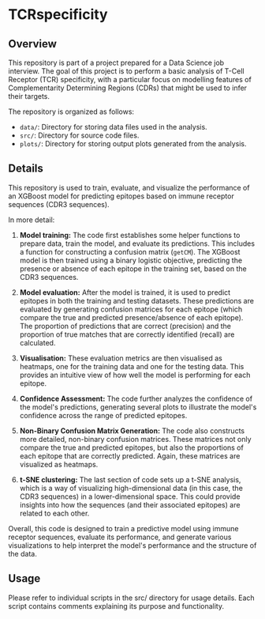 # TCRspecificity

## Overview

This repository is part of a project prepared for a Data Science job interview. The goal of this project is to perform a basic analysis of T-Cell Receptor (TCR) specificity, with a particular focus on modelling features of Complementarity Determining Regions (CDRs) that might be used to infer their targets.

The repository is organized as follows:

- `data/`: Directory for storing data files used in the analysis.
- `src/`: Directory for source code files.
- `plots/`: Directory for storing output plots generated from the analysis.

## Details

This repository is used to train, evaluate, and visualize the performance of an XGBoost model for predicting epitopes based on immune receptor sequences (CDR3 sequences).

In more detail:

1. **Model training:** The code first establishes some helper functions to prepare data, train the model, and evaluate its predictions. This includes a function for constructing a confusion matrix (`getCM`). The XGBoost model is then trained using a binary logistic objective, predicting the presence or absence of each epitope in the training set, based on the CDR3 sequences.

2. **Model evaluation:** After the model is trained, it is used to predict epitopes in both the training and testing datasets. These predictions are evaluated by generating confusion matrices for each epitope (which compare the true and predicted presence/absence of each epitope). The proportion of predictions that are correct (precision) and the proportion of true matches that are correctly identified (recall) are calculated.

3. **Visualisation:** These evaluation metrics are then visualised as heatmaps, one for the training data and one for the testing data. This provides an intuitive view of how well the model is performing for each epitope.

4. **Confidence Assessment:** The code further analyzes the confidence of the model's predictions, generating several plots to illustrate the model's confidence across the range of predicted epitopes.

5. **Non-Binary Confusion Matrix Generation:** The code also constructs more detailed, non-binary confusion matrices. These matrices not only compare the true and predicted epitopes, but also the proportions of each epitope that are correctly predicted. Again, these matrices are visualized as heatmaps.

6. **t-SNE clustering:** The last section of code sets up a t-SNE analysis, which is a way of visualizing high-dimensional data (in this case, the CDR3 sequences) in a lower-dimensional space. This could provide insights into how the sequences (and their associated epitopes) are related to each other.

Overall, this code is designed to train a predictive model using immune receptor sequences, evaluate its performance, and generate various visualizations to help interpret the model's performance and the structure of the data.

## Usage

Please refer to individual scripts in the src/ directory for usage details. Each script contains comments explaining its purpose and functionality.
